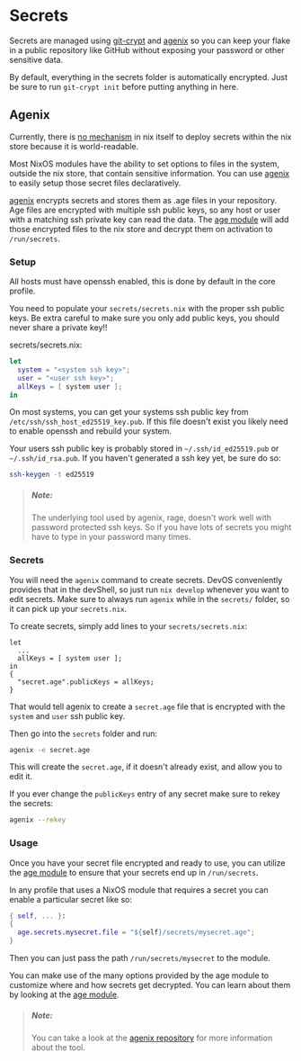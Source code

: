 # Secrets
Secrets are managed using [git-crypt][git-crypt] and [agenix][agenix]
so you can keep your flake in a public repository like GitHub without
exposing your password or other sensitive data.

By default, everything in the secrets folder is automatically encrypted. Just
be sure to run `git-crypt init` before putting anything in here.

## Agenix
Currently, there is [no mechanism][secrets-issue] in nix itself to deploy secrets
within the nix store because it is world-readable.

Most NixOS modules have the ability to set options to files in the system, outside
the nix store, that contain sensitive information. You can use [agenix][agenix]
to easily setup those secret files declaratively.

[agenix][agenix] encrypts secrets and stores them as .age files in your repository.
Age files are encrypted with multiple ssh public keys, so any host or user with a
matching ssh private key can read the data. The [age module][age module] will add those
encrypted files to the nix store and decrypt them on activation to `/run/secrets`.

### Setup
All hosts must have openssh enabled, this is done by default in the core profile.

You need to populate your `secrets/secrets.nix` with the proper ssh public keys.
Be extra careful to make sure you only add public keys, you should never share a
private key!!

secrets/secrets.nix:
```nix
let
  system = "<system ssh key>";
  user = "<user ssh key>";
  allKeys = [ system user ];
in
```

On most systems, you can get your systems ssh public key from `/etc/ssh/ssh_host_ed25519_key.pub`. If
this file doesn't exist you likely need to enable openssh and rebuild your system.

Your users ssh public key is probably stored in `~/.ssh/id_ed25519.pub` or
`~/.ssh/id_rsa.pub`. If you haven't generated a ssh key yet, be sure do so:
```sh
ssh-keygen -t ed25519
```

> ##### _Note:_
> The underlying tool used by agenix, rage, doesn't work well with password protected
> ssh keys. So if you have lots of secrets you might have to type in your password many
> times.


### Secrets
You will need the `agenix` command to create secrets. DevOS conveniently provides that
in the devShell, so just run `nix develop` whenever you want to edit secrets. Make sure
to always run `agenix` while in the `secrets/` folder, so it can pick up your `secrets.nix`.

To create secrets, simply add lines to your `secrets/secrets.nix`:
```
let
  ...
  allKeys = [ system user ];
in
{
  "secret.age".publicKeys = allKeys;
}
```
That would tell agenix to create a `secret.age` file that is encrypted with the `system`
and `user` ssh public key.

Then go into the `secrets` folder and run:
```sh
agenix -e secret.age
```
This will create the `secret.age`, if it doesn't already exist, and allow you to edit it.

If you ever change the `publicKeys` entry of any secret make sure to rekey the secrets:
```sh
agenix --rekey
```

### Usage
Once you have your secret file encrypted and ready to use, you can utilize the [age module][age module]
to ensure that your secrets end up in `/run/secrets`.

In any profile that uses a NixOS module that requires a secret you can enable a particular secret like so:

```nix
{ self, ... }:
{
  age.secrets.mysecret.file = "${self}/secrets/mysecret.age";
}
```


Then you can just pass the path `/run/secrets/mysecret` to the module.

You can make use of the many options provided by the age module to customize where and how
secrets get decrypted. You can learn about them by looking at the
[age module][age module].


> ##### _Note:_
> You can take a look at the [agenix repository][agenix] for more information
> about the tool.

[git-crypt]: https://github.com/AGWA/git-crypt
[agenix]: https://github.com/ryantm/agenix
[age module]: https://github.com/ryantm/agenix/blob/master/modules/age.nix
[secrets-issue]: https://github.com/NixOS/nix/issues/8

